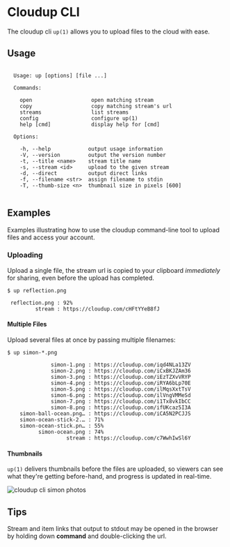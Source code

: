 
# Cloudup CLI

  The cloudup cli `up(1)` allows you to upload files to the cloud with ease.

## Usage

```

  Usage: up [options] [file ...]

  Commands:

    open                   open matching stream
    copy                   copy matching stream's url
    streams                list streams
    config                 configure up(1)
    help [cmd]             display help for [cmd]

  Options:

    -h, --help            output usage information
    -V, --version         output the version number
    -t, --title <name>    stream title name
    -s, --stream <id>     upload to the given stream
    -d, --direct          output direct links
    -f, --filename <str>  assign filename to stdin
    -T, --thumb-size <n>  thumbnail size in pixels [600]
 
```

## Examples

  Examples illustrating how to use the cloudup command-line tool
  to upload files and access your account.

### Uploading

  Upload a single file, the stream url is copied to your clipboard _immediately_
  for sharing, even before the upload has completed.

```
$ up reflection.png

 reflection.png : 92%
         stream : https://cloudup.com/cHFtYYeB8fJ
```

#### Multiple Files

  Upload several files at once by passing multiple filenames:

```
$ up simon-*.png

              simon-1.png : https://cloudup.com/iqd4NLa13ZV
              simon-2.png : https://cloudup.com/iCxBKJZAm36
              simon-3.png : https://cloudup.com/iEzTZXvVRYP
              simon-4.png : https://cloudup.com/iRYA6bLp70E
              simon-5.png : https://cloudup.com/ilMqsXxtTsV
              simon-6.png : https://cloudup.com/ilVngVMMeSd
              simon-7.png : https://cloudup.com/i1Tx8vkIbCC
              simon-8.png : https://cloudup.com/ifUKcaz5I3A
    simon-ball-ocean.png… : https://cloudup.com/iCA5N2PCJJS
    simon-ocean-stick-2.… : 71%
    simon-ocean-stick.pn… : 55%
          simon-ocean.png : 74%
                   stream : https://cloudup.com/c7WwhIwSl6Y
```

#### Thumbnails

 `up(1)` delivers thumbnails before the files are uploaded, so viewers can
  see what they're getting before-hand, and progress is updated in real-time.

  ![cloudup cli simon photos](https://i.cloudup.com/jy3GcK9VpO-900x900.jpeg)

## Tips

  Stream and item links that output to stdout may be opened
  in the browser by holding down __command__ and double-clicking
  the url.
